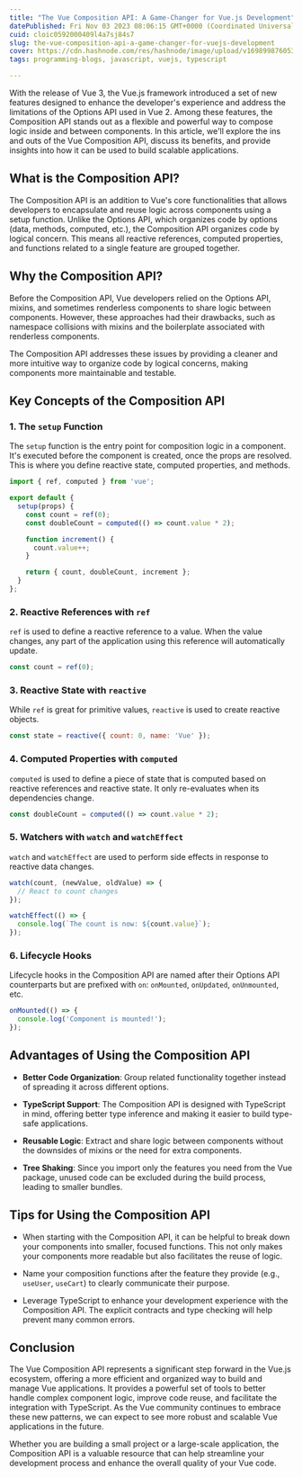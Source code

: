 ```yaml
---
title: "The Vue Composition API: A Game-Changer for Vue.js Development"
datePublished: Fri Nov 03 2023 08:06:15 GMT+0000 (Coordinated Universal Time)
cuid: cloic0592000409l4a7sj84s7
slug: the-vue-composition-api-a-game-changer-for-vuejs-development
cover: https://cdn.hashnode.com/res/hashnode/image/upload/v1698998760534/6670fdba-f87e-480d-bc4c-3fda9d42a5d7.png
tags: programming-blogs, javascript, vuejs, typescript

---
```


With the release of Vue 3, the Vue.js framework introduced a set of new features designed to enhance the developer's experience and address the limitations of the Options API used in Vue 2. Among these features, the Composition API stands out as a flexible and powerful way to compose logic inside and between components. In this article, we'll explore the ins and outs of the Vue Composition API, discuss its benefits, and provide insights into how it can be used to build scalable applications.

## What is the Composition API?

The Composition API is an addition to Vue's core functionalities that allows developers to encapsulate and reuse logic across components using a setup function. Unlike the Options API, which organizes code by options (data, methods, computed, etc.), the Composition API organizes code by logical concern. This means all reactive references, computed properties, and functions related to a single feature are grouped together.

## Why the Composition API?

Before the Composition API, Vue developers relied on the Options API, mixins, and sometimes renderless components to share logic between components. However, these approaches had their drawbacks, such as namespace collisions with mixins and the boilerplate associated with renderless components.

The Composition API addresses these issues by providing a cleaner and more intuitive way to organize code by logical concerns, making components more maintainable and testable.

## Key Concepts of the Composition API

### 1\. The `setup` Function

The `setup` function is the entry point for composition logic in a component. It's executed before the component is created, once the props are resolved. This is where you define reactive state, computed properties, and methods.

```javascript
import { ref, computed } from 'vue';

export default {
  setup(props) {
    const count = ref(0);
    const doubleCount = computed(() => count.value * 2);

    function increment() {
      count.value++;
    }

    return { count, doubleCount, increment };
  }
};
```

### 2\. Reactive References with `ref`

`ref` is used to define a reactive reference to a value. When the value changes, any part of the application using this reference will automatically update.

```javascript
const count = ref(0);
```

### 3\. Reactive State with `reactive`

While `ref` is great for primitive values, `reactive` is used to create reactive objects.

```javascript
const state = reactive({ count: 0, name: 'Vue' });
```

### 4\. Computed Properties with `computed`

`computed` is used to define a piece of state that is computed based on reactive references and reactive state. It only re-evaluates when its dependencies change.

```javascript
const doubleCount = computed(() => count.value * 2);
```

### 5\. Watchers with `watch` and `watchEffect`

`watch` and `watchEffect` are used to perform side effects in response to reactive data changes.

```javascript
watch(count, (newValue, oldValue) => {
  // React to count changes
});

watchEffect(() => {
  console.log(`The count is now: ${count.value}`);
});
```

### 6\. Lifecycle Hooks

Lifecycle hooks in the Composition API are named after their Options API counterparts but are prefixed with `on`: `onMounted`, `onUpdated`, `onUnmounted`, etc.

```javascript
onMounted(() => {
  console.log('Component is mounted!');
});
```

## Advantages of Using the Composition API

* **Better Code Organization**: Group related functionality together instead of spreading it across different options.
    
* **TypeScript Support**: The Composition API is designed with TypeScript in mind, offering better type inference and making it easier to build type-safe applications.
    
* **Reusable Logic**: Extract and share logic between components without the downsides of mixins or the need for extra components.
    
* **Tree Shaking**: Since you import only the features you need from the Vue package, unused code can be excluded during the build process, leading to smaller bundles.
    

## Tips for Using the Composition API

* When starting with the Composition API, it can be helpful to break down your components into smaller, focused functions. This not only makes your components more readable but also facilitates the reuse of logic.
    
* Name your composition functions after the feature they provide (e.g., `useUser`, `useCart`) to clearly communicate their purpose.
    
* Leverage TypeScript to enhance your development experience with the Composition API. The explicit contracts and type checking will help prevent many common errors.
    

## Conclusion

The Vue Composition API represents a significant step forward in the Vue.js ecosystem, offering a more efficient and organized way to build and manage Vue applications. It provides a powerful set of tools to better handle complex component logic, improve code reuse, and facilitate the integration with TypeScript. As the Vue community continues to embrace these new patterns, we can expect to see more robust and scalable Vue applications in the future.

Whether you are building a small project or a large-scale application, the Composition API is a valuable resource that can help streamline your development process and enhance the overall quality of your Vue code.